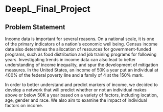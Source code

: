 # DeepL_Final_Project

## Problem Statement
Income data is important for several reasons. On a national scale, it is one of the primary indicators of a nation's economic well being. Census income data also determines the allocation of resources for government-funded programs, such as food distribution and job training programs for following years. Investigating trends in income data can also lead to better understanding of income inequality, and spur the development of mitigation measures. In the United States, an income of 50K a year put an individual at 400% of the federal poverty line and a family of 4 at the 150% mark. 

In order to better understand and predict markers of income, we decided to develop a network that will predict whether or not an individual makes above or below 50K a year based on a variety of factors, including location, age, gender and race. We also aim to examine the impact of individual factors on income.
